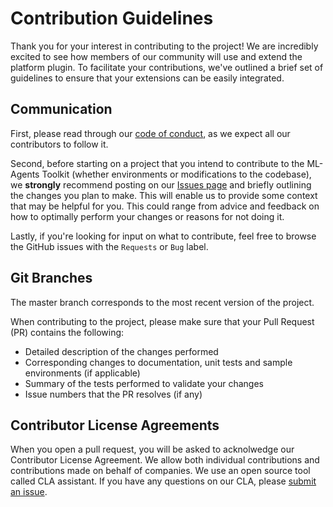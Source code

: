 # Contribution Guidelines

Thank you for your interest in contributing to the project! We are
incredibly excited to see how members of our community will use and extend the
platform plugin. To facilitate your contributions, we've outlined a brief set
of guidelines to ensure that your extensions can be easily integrated.

## Communication

First, please read through our
[code of conduct](https://github.com/UnityTech/web-module-oh-my-zsh-platform/blob/master/CODE_OF_CONDUCT.md),
as we expect all our contributors to follow it.

Second, before starting on a project that you intend to contribute to the
ML-Agents Toolkit (whether environments or modifications to the codebase), we
**strongly** recommend posting on our
[Issues page](https://github.com/UnityTech/web-module-oh-my-zsh-platform/issues) and
briefly outlining the changes you plan to make. This will enable us to provide
some context that may be helpful for you. This could range from advice and
feedback on how to optimally perform your changes or reasons for not doing it.

Lastly, if you're looking for input on what to contribute, feel free to 
browse the GitHub issues with the `Requests` or `Bug` label.

## Git Branches

The master branch corresponds to the most recent version of the project.

When contributing to the project, please make sure that your Pull Request (PR)
contains the following:

- Detailed description of the changes performed
- Corresponding changes to documentation, unit tests and sample environments (if
  applicable)
- Summary of the tests performed to validate your changes
- Issue numbers that the PR resolves (if any)

## Contributor License Agreements

When you open a pull request, you will be asked to acknolwedge our Contributor
License Agreement. We allow both individual contributions and contributions made
on behalf of companies. We use an open source tool called CLA assistant. If you
have any questions on our CLA, please
[submit an issue](https://github.com/UnityTech/web-module-oh-my-zsh-platform/issues).
